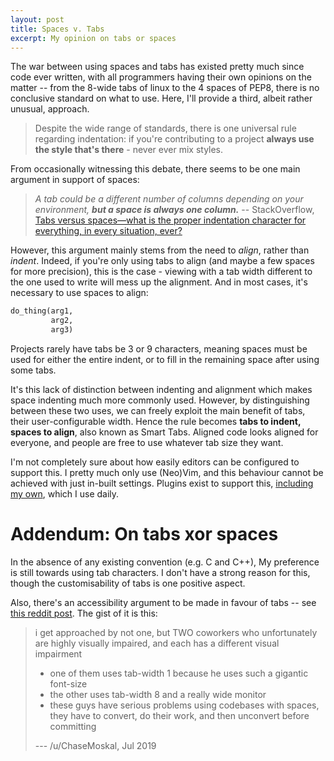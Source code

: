 ```yaml
---
layout: post
title: Spaces v. Tabs
excerpt: My opinion on tabs or spaces
---
```


The war between using spaces and tabs has existed pretty much since code ever written, with all programmers having their own opinions on the matter -- from the 8-wide tabs of linux to the 4 spaces of PEP8, there is no conclusive standard on what to use. Here, I'll provide a third, albeit rather unusual, approach.

<!--more-->

> Despite the wide range of standards, there is one universal rule regarding indentation: if you're contributing to a project **always use the style that's there** - never ever mix styles.

From occasionally witnessing this debate, there seems to be one main argument in support of spaces:

> _A tab could be a different number of columns depending on your environment, **but a space is always one column.**_
> -- StackOverflow, [Tabs versus spaces—what is the proper indentation character for everything, in every situation, ever?][1]

[1]: https://softwareengineering.stackexchange.com/a/66

However, this argument mainly stems from the need to _align_, rather than _indent_. Indeed, if you're only using tabs to align (and maybe a few spaces for more precision), this is the case - viewing with a tab width different to the one used to write will mess up the alignment. And in most cases, it's necessary to use spaces to align:

```python
do_thing(arg1,
         arg2,
         arg3)
```

Projects rarely have tabs be 3 or 9 characters, meaning spaces must be used for either the entire indent, or to fill in the remaining space after using some tabs.

It's this lack of distinction between indenting and alignment which makes space indenting much more commonly used. However, by distinguishing between these two uses, we can freely exploit the main benefit of tabs, their user-configurable width. Hence the rule becomes **tabs to indent, spaces to align**, also known as Smart Tabs. Aligned code looks aligned for everyone, and people are free to use whatever tab size they want.

I'm not completely sure about how easily editors can be configured to support this. I pretty much only use (Neo)Vim, and this behaviour cannot be achieved with just in-built settings. Plugins exist to support this, [including my own][2], which I use daily.

[2]: https://github.com/ralismark/itab

# Addendum: On tabs xor spaces

In the absence of any existing convention (e.g. C and C++), My preference is still towards using tab characters. I don't have a strong reason for this, though the customisability of tabs is one positive aspect.

Also, there's an accessibility argument to be made in favour of tabs -- see [this reddit post](https://www.reddit.com/r/javascript/comments/c8drjo/nobody_talks_about_the_real_reason_to_use_tabs/). The gist of it is this:

> i get approached by not one, but TWO coworkers who unfortunately are highly visually impaired, and each has a different visual impairment
>
> - one of them uses tab-width 1 because he uses such a gigantic font-size
> - the other uses tab-width 8 and a really wide monitor
> - these guys have serious problems using codebases with spaces, they have to convert, do their work, and then unconvert before committing
>
> --- /u/ChaseMoskal, Jul 2019
